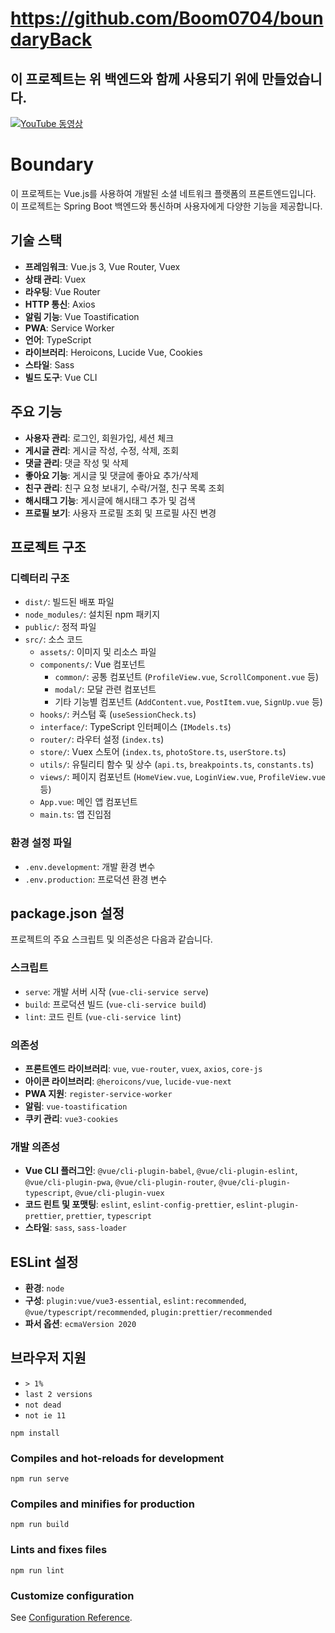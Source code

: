 # https://github.com/Boom0704/boundaryBack

## 이 프로젝트는 위 백엔드와 함께 사용되기 위에 만들었습니다.
[![YouTube 동영상](https://img.youtube.com/vi/KheWi8w9JBU/0.jpg)](https://www.youtube.com/watch?v=KheWi8w9JBU)
# Boundary

이 프로젝트는 Vue.js를 사용하여 개발된 소셜 네트워크 플랫폼의 프론트엔드입니다. 이 프로젝트는 Spring Boot 백엔드와 통신하며 사용자에게 다양한 기능을 제공합니다.

## 기술 스택
- **프레임워크**: Vue.js 3, Vue Router, Vuex
- **상태 관리**: Vuex
- **라우팅**: Vue Router
- **HTTP 통신**: Axios
- **알림 기능**: Vue Toastification
- **PWA**: Service Worker
- **언어**: TypeScript
- **라이브러리**: Heroicons, Lucide Vue, Cookies
- **스타일**: Sass
- **빌드 도구**: Vue CLI

## 주요 기능
- **사용자 관리**: 로그인, 회원가입, 세션 체크
- **게시글 관리**: 게시글 작성, 수정, 삭제, 조회
- **댓글 관리**: 댓글 작성 및 삭제
- **좋아요 기능**: 게시글 및 댓글에 좋아요 추가/삭제
- **친구 관리**: 친구 요청 보내기, 수락/거절, 친구 목록 조회
- **해시태그 기능**: 게시글에 해시태그 추가 및 검색
- **프로필 보기**: 사용자 프로필 조회 및 프로필 사진 변경

## 프로젝트 구조

### 디렉터리 구조
- `dist/`: 빌드된 배포 파일
- `node_modules/`: 설치된 npm 패키지
- `public/`: 정적 파일
- `src/`: 소스 코드
  - `assets/`: 이미지 및 리소스 파일
  - `components/`: Vue 컴포넌트
    - `common/`: 공통 컴포넌트 (`ProfileView.vue`, `ScrollComponent.vue` 등)
    - `modal/`: 모달 관련 컴포넌트
    - 기타 기능별 컴포넌트 (`AddContent.vue`, `PostItem.vue`, `SignUp.vue` 등)
  - `hooks/`: 커스텀 훅 (`useSessionCheck.ts`)
  - `interface/`: TypeScript 인터페이스 (`IModels.ts`)
  - `router/`: 라우터 설정 (`index.ts`)
  - `store/`: Vuex 스토어 (`index.ts`, `photoStore.ts`, `userStore.ts`)
  - `utils/`: 유틸리티 함수 및 상수 (`api.ts`, `breakpoints.ts`, `constants.ts`)
  - `views/`: 페이지 컴포넌트 (`HomeView.vue`, `LoginView.vue`, `ProfileView.vue` 등)
  - `App.vue`: 메인 앱 컴포넌트
  - `main.ts`: 앱 진입점

### 환경 설정 파일
- `.env.development`: 개발 환경 변수
- `.env.production`: 프로덕션 환경 변수

## package.json 설정
프로젝트의 주요 스크립트 및 의존성은 다음과 같습니다.

### 스크립트
- `serve`: 개발 서버 시작 (`vue-cli-service serve`)
- `build`: 프로덕션 빌드 (`vue-cli-service build`)
- `lint`: 코드 린트 (`vue-cli-service lint`)

### 의존성
- **프론트엔드 라이브러리**: `vue`, `vue-router`, `vuex`, `axios`, `core-js`
- **아이콘 라이브러리**: `@heroicons/vue`, `lucide-vue-next`
- **PWA 지원**: `register-service-worker`
- **알림**: `vue-toastification`
- **쿠키 관리**: `vue3-cookies`

### 개발 의존성
- **Vue CLI 플러그인**: `@vue/cli-plugin-babel`, `@vue/cli-plugin-eslint`, `@vue/cli-plugin-pwa`, `@vue/cli-plugin-router`, `@vue/cli-plugin-typescript`, `@vue/cli-plugin-vuex`
- **코드 린트 및 포맷팅**: `eslint`, `eslint-config-prettier`, `eslint-plugin-prettier`, `prettier`, `typescript`
- **스타일**: `sass`, `sass-loader`
  
## ESLint 설정
- **환경**: `node`
- **구성**: `plugin:vue/vue3-essential`, `eslint:recommended`, `@vue/typescript/recommended`, `plugin:prettier/recommended`
- **파서 옵션**: `ecmaVersion 2020`

## 브라우저 지원
- `> 1%`
- `last 2 versions`
- `not dead`
- `not ie 11`


```
npm install
```

### Compiles and hot-reloads for development

```
npm run serve
```

### Compiles and minifies for production

```
npm run build
```

### Lints and fixes files

```
npm run lint
```

### Customize configuration

See [Configuration Reference](https://cli.vuejs.org/config/).
